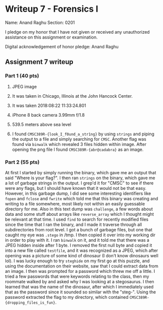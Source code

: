 Writeup 7 - Forensics I
======

Name: Anand Raghu
Section: 0201

I pledge on my honor that I have not given or received any unauthorized assistance on this assignment or examination.

Digital acknowledgement of honor pledge: Anand Raghu

## Assignment 7 writeup

### Part 1 (40 pts)

1. JPEG image

2. It was taken in Chicago, Illinois at the John Hancock Center.

3. It was taken 2018:08:22 11:33:24.801

4. iPhone 8 back camera 3.99mm f/1.8

5. 539.5 meters above sea level

6. I found `CMSC389R-{look_I_f0und_a_str1ng}` by using `strings` and piping the output to a file and simply searching for `CMSC`. Another flag was found via `binwalk` which revealed 3 files hidden within image. After opening the png file I found `CMSC389R-{abr@cadabra}` as an image.

### Part 2 (55 pts)

At first I started by simply running the binary, which gave me an output that said "Where is your flag?". I then ran `strings` on the binary, which gave me a lot of garbage strings in the output. I grep'd it for "CMSC" to see if there were any flags, but I should have known that it would not be that easy. However, in this garbage dump, I did see some interesting identifiers like `fopen` and `fclose` and `fwrite` which told me that this binary was creating and writing to a file somewhere, most likely not within an easily guessable directory for me. Also in this text dump was `challenge`, a few words about data and some stuff about arrays like `reverse_array` which I thought might be relevant at that time. I used `find` to search for recently modified files since the time that I ran the binary, and I made it traverse through all subdirectories from root level. I got a bunch of garbage files, but one that caught my eye was `.stego` in /tmp. I then copied it over into my working dir in order to play with it. I ran `binwalk` on it, and it told me that there was a JPEG hidden inside after 1 byte. I removed the first null byte and copied it into a new file called `testfile`, and it was recognized as a JPEG, which after opening was a picture of some kind of dinosaur (I don't know dinosaurs well lol). I was lucky enough to try `steghide` on my first go at this puzzle, and using the documentation on their website, saw that I could extract data from an image. I then was prompted for a password which threw me off a little. I tried a few passwords that were keywords relating to the class, then my roommate walked by and asked why I was looking at a stegosaurus. I then learned that was the name of the dinosaur, after which I immediately used that as the password since it sounded so similar with the "steg-". Using the password extracted the flag to my directory, which contained `CMSC389R-{dropping_files_is_fun}`.
